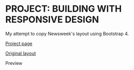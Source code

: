 # PROJECT: BUILDING WITH RESPONSIVE DESIGN
My attempt to copy Newsweek's layout using Bootstrap 4.

[Project page](https://www.theodinproject.com/courses/html5-and-css3/lessons/using-bootstrap)

[Original layout](http://web.archive.org/web/20180524235252/http://www.newsweek.com/)

Preview